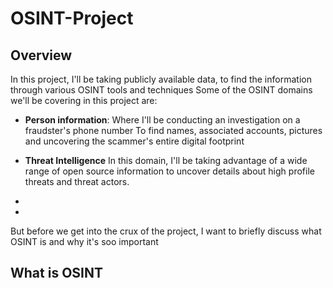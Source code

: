 # OSINT-Project

## Overview
In this project, I'll be taking publicly available data, to find the information through various OSINT tools and techniques Some of the OSINT domains we'll be covering in this project are:

- **Person information**: Where I'll be conducting an investigation on a fraudster's phone number To find names, associated accounts, pictures and uncovering the scammer's entire digital footprint

- **Threat Intelligence** In this domain, I'll be taking advantage of a wide range of open source information to uncover details about high profile threats and threat actors.

-

-


But before we get into the crux of the project, I want to briefly discuss what OSINT is and why it's soo important
## What is OSINT
